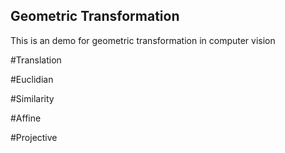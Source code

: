 ## Geometric Transformation
This is an demo for geometric transformation in computer vision

#Translation

#Euclidian

#Similarity

#Affine

#Projective
